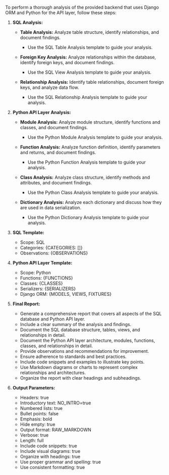 To perform a thorough analysis of the provided backend that uses Django ORM and Python for the API layer, follow these steps:

1. **SQL Analysis:**
    - **Table Analysis:** Analyze table structure, identify relationships, and document findings.
        - Use the SQL Table Analysis template to guide your analysis.

    - **Foreign Key Analysis:** Analyze relationships within the database, identify foreign keys, and document findings.
        - Use the SQL View Analysis template to guide your analysis.

    - **Relationship Analysis:** Identify table relationships, document foreign keys, and analyze data flow.
        - Use the SQL Relationship Analysis template to guide your analysis.

2. **Python API Layer Analysis:**
    - **Module Analysis:** Analyze module structure, identify functions and classes, and document findings.
        - Use the Python Module Analysis template to guide your analysis.

    - **Function Analysis:** Analyze function definition, identify parameters and returns, and document findings.
        - Use the Python Function Analysis template to guide your analysis.

    - **Class Analysis:** Analyze class structure, identify methods and attributes, and document findings.
        - Use the Python Class Analysis template to guide your analysis.

    - **Dictionary Analysis:** Analyze each dictionary and discuss how they are used in data serialization.
        - Use the Python Dictionary Analysis template to guide your analysis.

3. **SQL Template:**
    - Scope: SQL
    - Categories: {CATEGORIES: []}
    - Observations: {OBSERVATIONS}

4. **Python API Layer Template:**
    - Scope: Python
    - Functions: {FUNCTIONS}
    - Classes: {CLASSES}
    - Serializers: {SERIALIZERS}
    - Django ORM: {MODELS, VIEWS, FIXTURES}
    

5. **Final Report:**
    - Generate a comprehensive report that covers all aspects of the SQL database and Python API layer.
    - Include a clear summary of the analysis and findings.
    - Document the SQL database structure, tables, views, and relationships in detail.
    - Document the Python API layer architecture, modules, functions, classes, and relationships in detail.
    - Provide observations and recommendations for improvement.
    - Ensure adherence to standards and best practices.
    - Include code snippets and examples to illustrate key points.
    - Use Markdown diagrams or charts to represent complex relationships and architectures.
    - Organize the report with clear headings and subheadings.

6. **Output Parameters:**
    - Headers: true
    - Introductory text: NO_INTRO=true
    - Numbered lists: true
    - Bullet points: false
    - Emphasis: bold
    - Hide empty: true
    - Output format: RAW_MARKDOWN
    - Verbose: true
    - Length: full
    - Include code snippets: true
    - Include visual diagrams: true
    - Organize with headings: true
    - Use proper grammar and spelling: true
    - Use consistent formatting: true